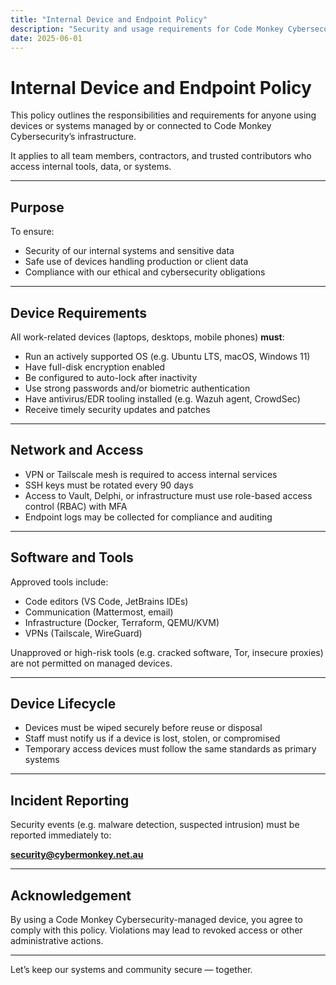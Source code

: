 ```yaml
---
title: "Internal Device and Endpoint Policy"
description: "Security and usage requirements for Code Monkey Cybersecurity devices and systems"
date: 2025-06-01
---
```


# Internal Device and Endpoint Policy

This policy outlines the responsibilities and requirements for anyone using devices or systems managed by or connected to Code Monkey Cybersecurity’s infrastructure.

It applies to all team members, contractors, and trusted contributors who access internal tools, data, or systems.

---

## Purpose

To ensure:

- Security of our internal systems and sensitive data
- Safe use of devices handling production or client data
- Compliance with our ethical and cybersecurity obligations

---

## Device Requirements

All work-related devices (laptops, desktops, mobile phones) **must**:

- Run an actively supported OS (e.g. Ubuntu LTS, macOS, Windows 11)
- Have full-disk encryption enabled
- Be configured to auto-lock after inactivity
- Use strong passwords and/or biometric authentication
- Have antivirus/EDR tooling installed (e.g. Wazuh agent, CrowdSec)
- Receive timely security updates and patches

---

## Network and Access

- VPN or Tailscale mesh is required to access internal services
- SSH keys must be rotated every 90 days
- Access to Vault, Delphi, or infrastructure must use role-based access control (RBAC) with MFA
- Endpoint logs may be collected for compliance and auditing

---

## Software and Tools

Approved tools include:

- Code editors (VS Code, JetBrains IDEs)
- Communication (Mattermost, email)
- Infrastructure (Docker, Terraform, QEMU/KVM)
- VPNs (Tailscale, WireGuard)

Unapproved or high-risk tools (e.g. cracked software, Tor, insecure proxies) are not permitted on managed devices.

---

## Device Lifecycle

- Devices must be wiped securely before reuse or disposal
- Staff must notify us if a device is lost, stolen, or compromised
- Temporary access devices must follow the same standards as primary systems

---

## Incident Reporting

Security events (e.g. malware detection, suspected intrusion) must be reported immediately to:

  **security@cybermonkey.net.au**

---

## Acknowledgement

By using a Code Monkey Cybersecurity-managed device, you agree to comply with this policy. Violations may lead to revoked access or other administrative actions.

---

Let’s keep our systems and community secure — together.
